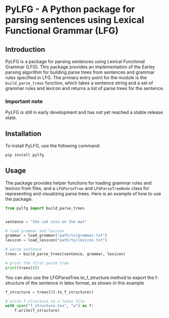 # PyLFG - A Python package for parsing sentences using Lexical Functional Grammar (LFG)

## Introduction
PyLFG is a package for parsing sentences using Lexical Functional Grammar (LFG). This package provides an implementation of the Earley parsing algorithm for building parse trees from sentences and grammar rules specified in LFG. The primary entry point for the module is the `build_parse_trees` function, which takes a sentence string and a set of grammar rules and lexicon and returns a list of parse trees for the sentence.

### Important note
PyLFG is still in early development and has not yet reached a stable release state.

## Installation
To install PyLFG, use the following command:

```python
pip install pylfg
```

## Usage
The package provides helper functions for loading grammar rules and lexicon from files, and a `LFGParseTree` and `LFGParseTreeNode` class for representing and visualizing parse trees. Here is an example of how to use the package:

```python
from pylfg import build_parse_trees


sentence = "the cat sits on the mat"

# load grammar and lexicon
grammar = load_grammar("path/to/grammar.txt")
lexicon = load_lexicon("path/to/lexicon.txt")

# parse sentence
trees = build_parse_trees(sentence, grammar, lexicon)

# print the first parse tree
print(trees[0])
```

You can also use the LFGParseTree.to_f_structure method to export the f-structure of the sentence in latex format, as shown in this example

```python
f_structure = trees[0].to_f_structure()

# write f-structure to a latex file
with open("f_structure.tex", "w") as f:
    f.write(f_structure)
```
